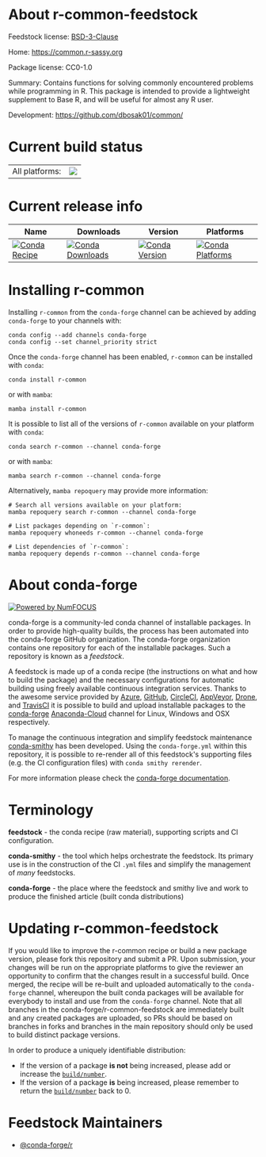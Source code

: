 About r-common-feedstock
========================

Feedstock license: [BSD-3-Clause](https://github.com/conda-forge/r-common-feedstock/blob/main/LICENSE.txt)

Home: https://common.r-sassy.org

Package license: CC0-1.0

Summary: Contains functions for solving commonly encountered problems while programming in R. This package is intended to provide a lightweight supplement to Base R, and will be useful for almost any R user.

Development: https://github.com/dbosak01/common/

Current build status
====================


<table><tr><td>All platforms:</td>
    <td>
      <a href="https://dev.azure.com/conda-forge/feedstock-builds/_build/latest?definitionId=19642&branchName=main">
        <img src="https://dev.azure.com/conda-forge/feedstock-builds/_apis/build/status/r-common-feedstock?branchName=main">
      </a>
    </td>
  </tr>
</table>

Current release info
====================

| Name | Downloads | Version | Platforms |
| --- | --- | --- | --- |
| [![Conda Recipe](https://img.shields.io/badge/recipe-r--common-green.svg)](https://anaconda.org/conda-forge/r-common) | [![Conda Downloads](https://img.shields.io/conda/dn/conda-forge/r-common.svg)](https://anaconda.org/conda-forge/r-common) | [![Conda Version](https://img.shields.io/conda/vn/conda-forge/r-common.svg)](https://anaconda.org/conda-forge/r-common) | [![Conda Platforms](https://img.shields.io/conda/pn/conda-forge/r-common.svg)](https://anaconda.org/conda-forge/r-common) |

Installing r-common
===================

Installing `r-common` from the `conda-forge` channel can be achieved by adding `conda-forge` to your channels with:

```
conda config --add channels conda-forge
conda config --set channel_priority strict
```

Once the `conda-forge` channel has been enabled, `r-common` can be installed with `conda`:

```
conda install r-common
```

or with `mamba`:

```
mamba install r-common
```

It is possible to list all of the versions of `r-common` available on your platform with `conda`:

```
conda search r-common --channel conda-forge
```

or with `mamba`:

```
mamba search r-common --channel conda-forge
```

Alternatively, `mamba repoquery` may provide more information:

```
# Search all versions available on your platform:
mamba repoquery search r-common --channel conda-forge

# List packages depending on `r-common`:
mamba repoquery whoneeds r-common --channel conda-forge

# List dependencies of `r-common`:
mamba repoquery depends r-common --channel conda-forge
```


About conda-forge
=================

[![Powered by
NumFOCUS](https://img.shields.io/badge/powered%20by-NumFOCUS-orange.svg?style=flat&colorA=E1523D&colorB=007D8A)](https://numfocus.org)

conda-forge is a community-led conda channel of installable packages.
In order to provide high-quality builds, the process has been automated into the
conda-forge GitHub organization. The conda-forge organization contains one repository
for each of the installable packages. Such a repository is known as a *feedstock*.

A feedstock is made up of a conda recipe (the instructions on what and how to build
the package) and the necessary configurations for automatic building using freely
available continuous integration services. Thanks to the awesome service provided by
[Azure](https://azure.microsoft.com/en-us/services/devops/), [GitHub](https://github.com/),
[CircleCI](https://circleci.com/), [AppVeyor](https://www.appveyor.com/),
[Drone](https://cloud.drone.io/welcome), and [TravisCI](https://travis-ci.com/)
it is possible to build and upload installable packages to the
[conda-forge](https://anaconda.org/conda-forge) [Anaconda-Cloud](https://anaconda.org/)
channel for Linux, Windows and OSX respectively.

To manage the continuous integration and simplify feedstock maintenance
[conda-smithy](https://github.com/conda-forge/conda-smithy) has been developed.
Using the ``conda-forge.yml`` within this repository, it is possible to re-render all of
this feedstock's supporting files (e.g. the CI configuration files) with ``conda smithy rerender``.

For more information please check the [conda-forge documentation](https://conda-forge.org/docs/).

Terminology
===========

**feedstock** - the conda recipe (raw material), supporting scripts and CI configuration.

**conda-smithy** - the tool which helps orchestrate the feedstock.
                   Its primary use is in the construction of the CI ``.yml`` files
                   and simplify the management of *many* feedstocks.

**conda-forge** - the place where the feedstock and smithy live and work to
                  produce the finished article (built conda distributions)


Updating r-common-feedstock
===========================

If you would like to improve the r-common recipe or build a new
package version, please fork this repository and submit a PR. Upon submission,
your changes will be run on the appropriate platforms to give the reviewer an
opportunity to confirm that the changes result in a successful build. Once
merged, the recipe will be re-built and uploaded automatically to the
`conda-forge` channel, whereupon the built conda packages will be available for
everybody to install and use from the `conda-forge` channel.
Note that all branches in the conda-forge/r-common-feedstock are
immediately built and any created packages are uploaded, so PRs should be based
on branches in forks and branches in the main repository should only be used to
build distinct package versions.

In order to produce a uniquely identifiable distribution:
 * If the version of a package **is not** being increased, please add or increase
   the [``build/number``](https://docs.conda.io/projects/conda-build/en/latest/resources/define-metadata.html#build-number-and-string).
 * If the version of a package **is** being increased, please remember to return
   the [``build/number``](https://docs.conda.io/projects/conda-build/en/latest/resources/define-metadata.html#build-number-and-string)
   back to 0.

Feedstock Maintainers
=====================

* [@conda-forge/r](https://github.com/conda-forge/r/)

